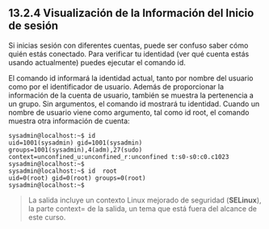 ## 13.2.4 Visualización de la Información del Inicio de sesión
Si inicias sesión con diferentes cuentas, puede ser confuso saber cómo quién estás conectado. Para verificar tu identidad (ver qué cuenta estás usando actualmente) puedes ejecutar el comando id.

El comando id informará la identidad actual, tanto por nombre del usuario como por el identificador de usuario. Además de proporcionar la información de la cuenta de usuario, también se muestra la pertenencia a un grupo. Sin argumentos, el comando id mostrará tu identidad. Cuando un nombre de usuario viene como argumento, tal como id root, el comando muestra otra información de cuenta:

```shell-session
sysadmin@localhost:~$ id                                                      
uid=1001(sysadmin) gid=1001(sysadmin) groups=1001(sysadmin),4(adm),27(sudo) context=unconfined_u:unconfined_r:unconfined t:s0-s0:c0.c1023 
sysadmin@localhost:~$                                                         
sysadmin@localhost:~$ id  root                                                
uid=0(root) gid=0(root) groups=0(root)                                        
sysadmin@localhost:~$
```

>La salida incluye un contexto Linux mejorado de seguridad (__SELinux__), la parte context= de la salida, un tema que está fuera del alcance de este curso.
